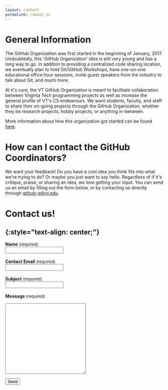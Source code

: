 ```yaml
---
layout: content
permalink: /about_us
---
```

# General Information


The GitHub Organization was first started in the beginning of January, 2017. Undoubtedly, this 'GitHub Organization' idea is still very young and has a long way to go. In addition to providing a centralized code sharing location, we eventually plan to hold Git/GitHub Workshops, have one-on-one educational office hour sessions, invite guest speakers from the industry to talk about Git, and much more.

At it's core, the VT GitHub Organization is meant to facilitate collaboration between Virginia Tech programming projects as well as increase the general profile of VT's CS endeavours. We want students, faculty, and staff to share their on-going projects through the GitHub Organization, whether they be research projects, hobby projects, or anything in-between.

More information about how this organization got started can be found <a href="https://researchinformatics.lib.vt.edu/project/virginia-tech-github-organization">here</a>.

# How can I contact the GitHub Coordinators?

We want your feedback! Do you have a cool idea you think fits into what we're trying to do? Or maybe you just want to say hello. Regardless of if it's critique, praise, or sharing an idea, we love getting your input. You can send us an email by filling out the form below, or by contacting us directly through <github-g@vt.edu>.

# **Contact us!**
{:style="text-align: center;"}
---

<b>Name</b> <font size="2.5rem"> (required) </font><br>
<input class="rounded" name="name" id="name_field" placeholder=""><br><br>
<b>Contact Email</b> <font size="2.5rem"> (required) </font><br>
<input class="rounded" name="_replyto" id="email_field" placeholder=""><br><br>
<b>Subject</b> <font size="2.5rem"> (required) </font><br>
<input class="rounded" name="subject" id="subject_field" placeholder=""><br><br>
<b>Message</b><font size="2.5rem"> (required) </font><br>
<textarea class="rounded" name="message" id="message_field" placeholder="" style="min-width: 16rem; min-height: 14rem"></textarea>
<!-- <div class="g-recaptcha" data-sitekey="6LcKlhcUAAAAAACUoRI5vsV3194GDQAMscIP_bC3" disabled></div><br> -->
<input type="submit" value="Send" onclick="sendContactReq()"><br><br>
<a style="text-decoration: none" class="" name="send_message" id="send_message"></a><br>  

<script
  src="https://code.jquery.com/jquery-3.1.1.min.js"
  integrity="sha256-hVVnYaiADRTO2PzUGmuLJr8BLUSjGIZsDYGmIJLv2b8="
  crossorigin="anonymous"></script>
<script type="text/javascript" src="assets/javascript/verifyApplyFields.js"></script>
<script type="text/javascript" src="assets/javascript/sendFunction.js"></script>
<!-- <script src='https://www.google.com/recaptcha/api.js'></script> -->
